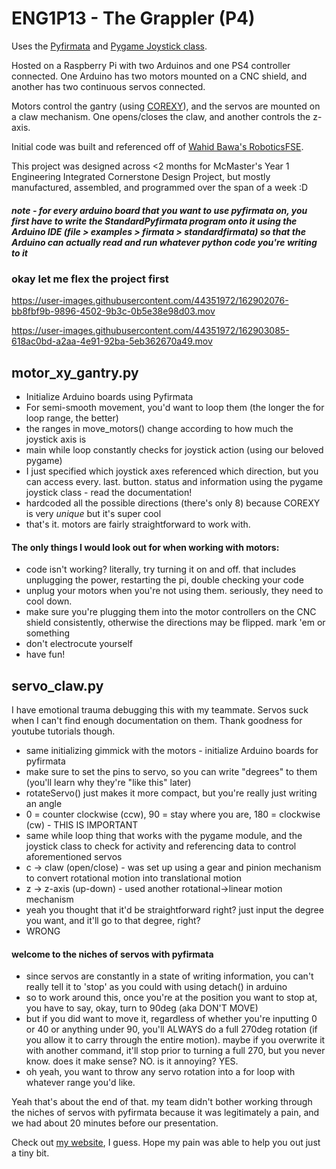 # ENG1P13 - The Grappler (P4)
Uses the [Pyfirmata](https://pypi.org/project/pyFirmata/) and [Pygame Joystick class](pygame.org/docs/ref/joystick.html).

Hosted on a Raspberry Pi with two Arduinos and one PS4 controller connected. One Arduino has two motors mounted on a CNC shield, and another has two continuous servos connected.

Motors control the gantry (using [COREXY](corexy.com/theory.html)), and the servos are mounted on a claw mechanism. One opens/closes the claw, and another controls the z-axis.

Initial code was built and referenced off of [Wahid Bawa's RoboticsFSE](https://github.com/WahidBawa/RoboticsFSE).

This project was designed across <2 months for McMaster's Year 1 Engineering Integrated Cornerstone Design Project, but mostly manufactured, assembled, and programmed over the span of a week :D

##### note - for every arduino board that you want to use pyfirmata on, you first have to write the StandardPyfirmata program onto it using the Arduino IDE (file > examples > firmata > standardfirmata) so that the Arduino can actually read and run whatever python code you're writing to it

### okay let me flex the project first

https://user-images.githubusercontent.com/44351972/162902076-bb8fbf9b-9896-4502-9b3c-0b5e38e98d03.mov

https://user-images.githubusercontent.com/44351972/162903085-618ac0bd-a2aa-4e91-92ba-5eb362670a49.mov

## motor_xy_gantry.py
* Initialize Arduino boards using Pyfirmata
* For semi-smooth movement, you'd want to loop them (the longer the for loop range, the better)
* the ranges in move_motors() change according to how much the joystick axis is
* main while loop constantly checks for joystick action (using our beloved pygame)
* I just specified which joystick axes referenced which direction, but you can access every. last. button. status and information using the pygame joystick class - read the documentation!
* hardcoded all the possible directions (there's only 8) because COREXY is very *unique* but it's super cool
* that's it. motors are fairly straightforward to work with.

#### The only things I would look out for when working with motors:
* code isn't working? literally, try turning it on and off. that includes unplugging the power, restarting the pi, double checking your code
* unplug your motors when you're not using them. seriously, they need to cool down.
* make sure you're plugging them into the motor controllers on the CNC shield consistently, otherwise the directions may be flipped. mark 'em or something
* don't electrocute yourself
* have fun!

## servo_claw.py
I have emotional trauma debugging this with my teammate. Servos suck when I can't find enough documentation on them. Thank goodness for youtube tutorials though.

* same initializing gimmick with the motors - initialize Arduino boards for pyfirmata
* make sure to set the pins to servo, so you can write "degrees" to them (you'll learn why they're "like this" later)
* rotateServo() just makes it more compact, but you're really just writing an angle
* 0 = counter clockwise (ccw), 90 = stay where you are, 180 = clockwise (cw) - THIS IS IMPORTANT
* same while loop thing that works with the pygame module, and the joystick class to check for activity and referencing data to control aforementioned servos
* c -> claw (open/close) - was set up using a gear and pinion mechanism to convert rotational motion into translational motion
* z -> z-axis (up-down) - used another rotational->linear motion mechanism
* yeah you thought that it'd be straightforward right? just input the degree you want, and it'll go to that degree, right?
* WRONG
#### welcome to the niches of servos with pyfirmata
* since servos are constantly in a state of writing information, you can't really tell it to 'stop' as you could with using detach() in arduino
* so to work around this, once you're at the position you want to stop at, you have to say, okay, turn to 90deg (aka DON'T MOVE)
* but if you did want to move it, regardless of whether you're inputting 0 or 40 or anything under 90, you'll ALWAYS do a full 270deg rotation (if you allow it to carry through the entire motion). maybe if you overwrite it with another command, it'll stop prior to turning a full 270, but you never know. does it make sense? NO. is it annoying? YES.
* oh yeah, you want to throw any servo rotation into a for loop with whatever range you'd like.

Yeah that's about the end of that. my team didn't bother working through the niches of servos with pyfirmata because it was legitimately a pain, and we had about 20 minutes before our presentation.

Check out [my website](https://yuxiqin.ca), I guess. Hope my pain was able to help you out just a tiny bit.
